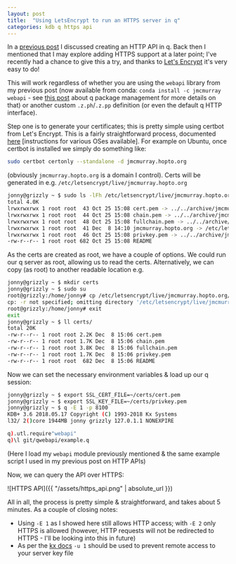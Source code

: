 ```yaml
---
layout: post
title:  "Using LetsEncrypt to run an HTTPS server in q"
categories: kdb q https api
---
```


In a [previous post](https://jmcmurray.co.uk/kdb/q/rest/api/2018/05/22/rest-api-in-kdb.html)
I discussed creating an HTTP API in q. Back then I mentioned that I may explore
adding HTTPS support at a later point; I've recently had a chance to give this
a try, and thanks to [Let's Encrypt](https://letsencrypt.org/) it's very easy
to do!

This will work regardless of whether you are using the `webapi` library from my
previous post (now available from conda: `conda install -c jmcmurray webapi` -
see [this post](https://jmcmurray.co.uk/kdb/q/package/qutil/anaconda/conda/2018/07/16/q-package-management-with-conda.html)
about q package management for more details on that) or another custom
`.z.ph`/`.z.pp` definition (or even the default q HTTP interface).

Step one is to generate your certificates; this is pretty simple using certbot
from Let's Encrypt. This is a fairly straightforward process, documented
[here](https://certbot.eff.org/lets-encrypt/ubuntuartful-other) \[instructions
for various OSes available\]. For example on Ubuntu, once certbot is installed
we simply do something like:

```bash
sudo certbot certonly --standalone -d jmcmurray.hopto.org
```

(obviously `jmcmurray.hopto.org` is a domain I control). Certs will be
generated in e.g. `/etc/letsencrypt/live/jmcmurray.hopto.org`

```bash
jonny@grizzly ~ $ sudo ls -lFh /etc/letsencrypt/live/jmcmurray.hopto.org
total 4.0K
lrwxrwxrwx 1 root root  43 Oct 25 15:08 cert.pem -> ../../archive/jmcmurray.hopto.org/cert1.pem
lrwxrwxrwx 1 root root  44 Oct 25 15:08 chain.pem -> ../../archive/jmcmurray.hopto.org/chain1.pem
lrwxrwxrwx 1 root root  48 Oct 25 15:08 fullchain.pem -> ../../archive/jmcmurray.hopto.org/fullchain1.pem
lrwxrwxrwx 1 root root  41 Dec  8 14:10 jmcmurray.hopto.org -> /etc/letsencrypt/live/jmcmurray.hopto.org/
lrwxrwxrwx 1 root root  46 Oct 25 15:08 privkey.pem -> ../../archive/jmcmurray.hopto.org/privkey1.pem
-rw-r--r-- 1 root root 682 Oct 25 15:08 README
```

As the certs are created as root, we have a couple of options. We could run our
q server as root, allowing us to read the certs. Alternatively, we can copy (as
root) to another readable location e.g.

```bash
jonny@grizzly ~ $ mkdir certs
jonny@grizzly ~ $ sudo su
root@grizzly:/home/jonny# cp /etc/letsencrypt/live/jmcmurray.hopto.org/* certs/
cp: -r not specified; omitting directory '/etc/letsencrypt/live/jmcmurray.hopto.org/jmcmurray.hopto.org'
root@grizzly:/home/jonny# exit
exit
jonny@grizzly ~ $ ll certs/
total 20K
-rw-r--r-- 1 root root 2.2K Dec  8 15:06 cert.pem
-rw-r--r-- 1 root root 1.7K Dec  8 15:06 chain.pem
-rw-r--r-- 1 root root 3.8K Dec  8 15:06 fullchain.pem
-rw-r--r-- 1 root root 1.7K Dec  8 15:06 privkey.pem
-rw-r--r-- 1 root root  682 Dec  8 15:06 README
```

Now we can set the necessary environment variables & load up our q session:

```bash
jonny@grizzly ~ $ export SSL_CERT_FILE=~/certs/cert.pem
jonny@grizzly ~ $ export SSL_KEY_FILE=~/certs/privkey.pem
jonny@grizzly ~ $ q -E 1 -p 8100
KDB+ 3.6 2018.05.17 Copyright (C) 1993-2018 Kx Systems
l32/ 2()core 1944MB jonny grizzly 127.0.1.1 NONEXPIRE

q).utl.require"webapi"
q)\l git/qwebapi/example.q
```

(Here I load my `webapi` module previously mentioned & the same example script
I used in my previous post on HTTP APIs)

Now, we can query the API over HTTPS:

![HTTPS API]({{ "/assets/https_api.png" | absolute_url }})

All in all, the process is pretty simple & straightforward, and takes about 5
minutes. As a couple of closing notes:

* Using `-E 1` as I showed here still allows HTTP access; with `-E 2` only
HTTPS is allowed (however, HTTP requests will not be redirected to HTTPS - I'll
be looking into this in future)
* As per the [kx docs](https://code.kx.com/q/cookbook/ssl/#tls-server-mode)
`-u 1` should be used to prevent remote access to your server key file